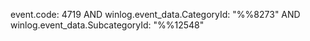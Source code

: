 event.code: 4719 AND winlog.event_data.CategoryId: "%%8273" AND winlog.event_data.SubcategoryId: "%%12548"
